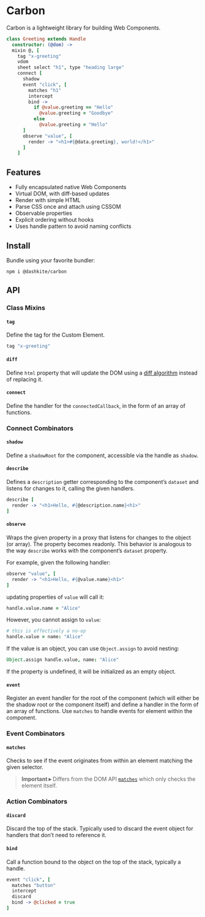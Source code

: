 # Carbon

Carbon is a lightweight library for building Web Components.

```coffeescript
class Greeting extends Handle
  constructor: (@dom) ->
  mixin @, [
    tag "x-greeting"
    vdom
    sheet select "h1", type "heading large"
    connect [
      shadow
      event "click", [
        matches "h1"
        intercept
        bind ->
          if @value.greeting == "Hello"
            @value.greeting = "Goodbye"
          else
            @value.greeting = "Hello"
      ]
      observe "value", [
        render -> "<h1>#{@data.greeting}, world!</h1>"
      ]
    ]
```

## Features

- Fully encapsulated native Web Components
- Virtual DOM, with diff-based updates
- Render with simple HTML
- Parse CSS once and attach using CSSOM
- Observable properties
- Explicit ordering without hooks
- Uses handle pattern to avoid naming conflicts

## Install

Bundle using your favorite bundler:

```
npm i @dashkite/carbon
```

## API

### Class Mixins

#### `tag`

Define the tag for the Custom Element.

```coffeescript
tag "x-greeting"
```

#### `diff`

Define `html` property that will update the DOM using a [diff algorithm](https://diffhtml.org/) instead of replacing it.

#### `connect`

Define the handler for the `connectedCallback`, in the form of an array of functions.

### Connect Combinators

#### `shadow`

Define a `shadowRoot` for the component, accessible via the handle as `shadow`.

#### `describe`

Defines a `description` getter corresponding to the component’s `dataset` and listens for changes to it, calling the given handlers.

```coffeescript
describe [
  render -> "<h1>Hello, #{@description.name}<h1>"
]
```

#### `observe`

Wraps the given property in a proxy that listens for changes to the object (or array). The property becomes readonly. This behavior is analogous to the way `describe` works with the component’s `dataset` property.

For example, given the following handler:

```coffeescript
observe "value", [
  render -> "<h1>Hello, #{@value.name}<h1>"
]
```

updating properties of `value` will call it:

```coffeescript
handle.value.name = "Alice"
```

However, you cannot assign to `value`:

```coffeescript
# this is effectively a no-op
handle.value = name: "Alice"
```

If the value is an object, you can use `Object.assign` to avoid nesting:

```coffeescript
Object.assign handle.value, name: "Alice"
```

If the property is undefined, it will be initialized as an empty object.

#### `event`

Register an event handler for the root of the component (which will either be the shadow root or the component itself) and define a handler in the form of an array of functions. Use `matches` to handle events for element within the component.

### Event Combinators

#### `matches`

Checks to see if the event originates from within an element matching the given selector.

> **Important ▸** Differs from the DOM API [`matches`](https://developer.mozilla.org/en-US/docs/Web/API/Element/matches) which only checks the element itself.

### Action Combinators

#### `discard`

Discard the top of the stack. Typically used to discard the event object for handlers that don’t need to reference it.

#### `bind`

Call a function bound to the object on the top of the stack, typically a handle.

```coffeescript
event "click", [
  matches "button"
  intercept
  discard
  bind -> @clicked = true
]
```

